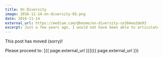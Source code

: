 ```yaml
---
title: On Diversity
image: 2016-11-14-on-diversity-03.png
date: 2016-11-14
external_url: https://medium.com/@benmo/on-diversity-ce384ee2de93
excerpt: Just a few years ago, I would not have been able to articulate why organizational diversity matters...
---
```


This post has moved (sorry)!

Please proceed to: [{{ page.external_url }}]({{ page.external_url }})